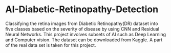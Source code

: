 # AI-Diabetic-Retinopathy-Detection
Classifying the retina images from Diabetic Retinopathy(DR) dataset into five classes based on the severity of disease by using CNN and Residual Neural Networks. This project involves subsets of AI such as Deep Learning and Computer vision.
The dataset can be downloaded from Kaggle. A part of the real data set is taken for this project.
